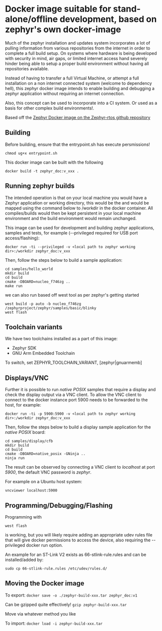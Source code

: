 # Docker image suitable for stand-alone/offline development, based on zephyr's own docker-image

Much of the zephyr installation and updates system incorporates a lot of pulling information 
from various repositories from the internet in order to complete a full build setup. 
On systems where hardware is being developed with security in mind, air gaps, or limited 
internet access hand severely hinder being able to setup a proper build environment without 
having all repositories available.

Instead of having to transfer a full Virtual Machine, or attempt a full installation on a 
non internet connected system (welcome to dependency hell), this zephyr docker image 
intends to enable building and debugging a zephyr application without requiring an internet 
connection.

Also, this concept can be used to incorporate into a CI system. Or used as a basis for other
complex build environments!.

Based off the [Zephyr Docker image on the Zephyr-rtos github repository](https://github.com/zephyrproject-rtos/docker-image)

## Building
Before building, ensure that the entrypoint.sh has execute persmissions!

```chmod ug+x entrypoint.sh```

This docker image can be built with the following

```
docker build -t zephyr_doc:v_xxx .
```

## Running zephyr builds
The intended operation is that on your local machine you would have a Zephyr application or working directory,
this would be the <local path to zephyr working dir> and would be mapped using the command below 
to /workdir in the docker container. All compiles/builds would then be kept persistent in your local
machine environment and the build environment would remain unchanged.

This image can be used for development and building zephyr applications, samples and tests,
for example (--privileged required for USB port access/flashing):

```
docker run -ti --privileged -v <local path to zephyr working dir>:/workdir zephyr_doc:v_xxx
```

Then, follow the steps below to build a sample application:

```
cd samples/hello_world
mkdir build
cd build
cmake -DBOARD=nucleo_f746zg ..
make run
```

we can also run based off west tool as per zephyr's getting started

```
west build -p auto -b nucleo_f746zg /zephyrproject/zephyr/samples/basic/blinky
west flash
```

## Toolchain variants

We have two toolchains installed as a part of this image:
- Zephyr SDK
- GNU Arm Embedded Toolchain

To switch, set ZEPHYR_TOOLCHAIN_VARIANT, [zephyr|gnuarmemb]

## Displays/VNC

Further it is possible to run _native POSIX_ samples that require a display
and check the display output via a VNC client. To allow the VNC client to
connect to the docker instance port 5900 needs to be forwarded to the host,
for example:

```
docker run -ti -p 5900:5900 -v <local path to zephyr working dir>:/workdir zephyr_doc:v_xxx
```

Then, follow the steps below to build a display sample application for the
_native POSIX_ board:

```
cd samples/display/cfb
mkdir build
cd build
cmake -DBOARD=native_posix -GNinja ..
ninja run
```

The result can be observed by connecting a VNC client to _localhost_ at port
_5900_, the default VNC password is _zephyr_.

For example on a Ubuntu host system:

```
vncviewer localhost:5900
```

## Programming/Debugging/Flashing

Programming with 

```west flash```

is working, but you will likely require adding an appropriate udev rules file that will give
docker permissions to access the device, also requiring the --privileged docker run option.

An example for an ST-Link V2 exists as 66-stlink-rule.rules and can be installed/added by:

```sudo cp 66-stlink-rule.rules /etc/udev/rules.d/```

## Moving the Docker image

To export:
```docker save -o ./zephyr-build-xxx.tar zephyr_doc:v1```

Can be gzipped quite effectively!
```gzip zephyr-build-xxx.tar```

Move via whatever method you like

To import:
```docker load -i zephyr-build-xxx.tar```

